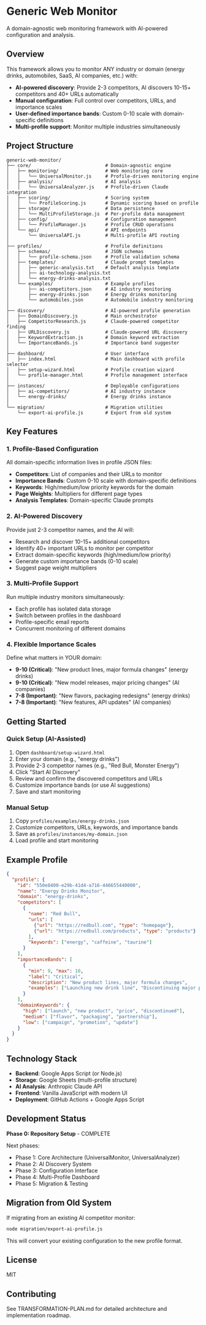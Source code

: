 # Generic Web Monitor

A domain-agnostic web monitoring framework with AI-powered configuration and analysis.

## Overview

This framework allows you to monitor ANY industry or domain (energy drinks, automobiles, SaaS, AI companies, etc.) with:

- **AI-powered discovery**: Provide 2-3 competitors, AI discovers 10-15+ competitors and 40+ URLs automatically
- **Manual configuration**: Full control over competitors, URLs, and importance scales
- **User-defined importance bands**: Custom 0-10 scale with domain-specific definitions
- **Multi-profile support**: Monitor multiple industries simultaneously

## Project Structure

```
generic-web-monitor/
├── core/                           # Domain-agnostic engine
│   ├── monitoring/                 # Web monitoring core
│   │   └── UniversalMonitor.js     # Profile-driven monitoring engine
│   ├── analysis/                   # AI analysis
│   │   └── UniversalAnalyzer.js    # Profile-driven Claude integration
│   ├── scoring/                    # Scoring system
│   │   └── ProfileScoring.js       # Dynamic scoring based on profile
│   ├── storage/                    # Data persistence
│   │   └── MultiProfileStorage.js  # Per-profile data management
│   ├── config/                     # Configuration management
│   │   └── ProfileManager.js       # Profile CRUD operations
│   └── api/                        # API endpoints
│       └── UniversalAPI.js         # Multi-profile API routing
│
├── profiles/                       # Profile definitions
│   ├── schemas/                    # JSON schemas
│   │   └── profile-schema.json     # Profile validation schema
│   ├── templates/                  # Claude prompt templates
│   │   ├── generic-analysis.txt    # Default analysis template
│   │   ├── ai-technology-analysis.txt
│   │   └── energy-drinks-analysis.txt
│   └── examples/                   # Example profiles
│       ├── ai-competitors.json     # AI industry monitoring
│       ├── energy-drinks.json      # Energy drinks monitoring
│       └── automobiles.json        # Automobile industry monitoring
│
├── discovery/                      # AI-powered profile generation
│   ├── DomainDiscovery.js          # Main orchestrator
│   ├── CompetitorResearch.js       # Claude-powered competitor finding
│   ├── URLDiscovery.js             # Claude-powered URL discovery
│   ├── KeywordExtraction.js        # Domain keyword extraction
│   └── ImportanceBands.js          # Importance band suggester
│
├── dashboard/                      # User interface
│   ├── index.html                  # Main dashboard with profile selector
│   ├── setup-wizard.html           # Profile creation wizard
│   └── profile-manager.html        # Profile management interface
│
├── instances/                      # Deployable configurations
│   ├── ai-competitors/             # AI industry instance
│   └── energy-drinks/              # Energy drinks instance
│
└── migration/                      # Migration utilities
    └── export-ai-profile.js        # Export from old system

```

## Key Features

### 1. Profile-Based Configuration

All domain-specific information lives in profile JSON files:

- **Competitors**: List of companies and their URLs to monitor
- **Importance Bands**: Custom 0-10 scale with domain-specific definitions
- **Keywords**: High/medium/low priority keywords for the domain
- **Page Weights**: Multipliers for different page types
- **Analysis Templates**: Domain-specific Claude prompts

### 2. AI-Powered Discovery

Provide just 2-3 competitor names, and the AI will:

- Research and discover 10-15+ additional competitors
- Identify 40+ important URLs to monitor per competitor
- Extract domain-specific keywords (high/medium/low priority)
- Generate custom importance bands (0-10 scale)
- Suggest page weight multipliers

### 3. Multi-Profile Support

Run multiple industry monitors simultaneously:

- Each profile has isolated data storage
- Switch between profiles in the dashboard
- Profile-specific email reports
- Concurrent monitoring of different domains

### 4. Flexible Importance Scales

Define what matters in YOUR domain:

- **9-10 (Critical)**: "New product lines, major formula changes" (energy drinks)
- **9-10 (Critical)**: "New model releases, major pricing changes" (AI companies)
- **7-8 (Important)**: "New flavors, packaging redesigns" (energy drinks)
- **7-8 (Important)**: "New features, API updates" (AI companies)

## Getting Started

### Quick Setup (AI-Assisted)

1. Open `dashboard/setup-wizard.html`
2. Enter your domain (e.g., "energy drinks")
3. Provide 2-3 competitor names (e.g., "Red Bull, Monster Energy")
4. Click "Start AI Discovery"
5. Review and confirm the discovered competitors and URLs
6. Customize importance bands (or use AI suggestions)
7. Save and start monitoring

### Manual Setup

1. Copy `profiles/examples/energy-drinks.json`
2. Customize competitors, URLs, keywords, and importance bands
3. Save as `profiles/instances/my-domain.json`
4. Load profile and start monitoring

## Example Profile

```json
{
  "profile": {
    "id": "550e8400-e29b-41d4-a716-446655440000",
    "name": "Energy Drinks Monitor",
    "domain": "energy-drinks",
    "competitors": [
      {
        "name": "Red Bull",
        "urls": [
          {"url": "https://redbull.com", "type": "homepage"},
          {"url": "https://redbull.com/products", "type": "products"}
        ],
        "keywords": ["energy", "caffeine", "taurine"]
      }
    ],
    "importanceBands": [
      {
        "min": 9, "max": 10,
        "label": "Critical",
        "description": "New product lines, major formula changes",
        "examples": ["Launching new drink line", "Discontinuing major product"]
      }
    ],
    "domainKeywords": {
      "high": ["launch", "new product", "price", "discontinued"],
      "medium": ["flavor", "packaging", "partnership"],
      "low": ["campaign", "promotion", "update"]
    }
  }
}
```

## Technology Stack

- **Backend**: Google Apps Script (or Node.js)
- **Storage**: Google Sheets (multi-profile structure)
- **AI Analysis**: Anthropic Claude API
- **Frontend**: Vanilla JavaScript with modern UI
- **Deployment**: GitHub Actions + Google Apps Script

## Development Status

**Phase 0: Repository Setup** - COMPLETE

Next phases:
- Phase 1: Core Architecture (UniversalMonitor, UniversalAnalyzer)
- Phase 2: AI Discovery System
- Phase 3: Configuration Interface
- Phase 4: Multi-Profile Dashboard
- Phase 5: Migration & Testing

## Migration from Old System

If migrating from an existing AI competitor monitor:

```bash
node migration/export-ai-profile.js
```

This will convert your existing configuration to the new profile format.

## License

MIT

## Contributing

See TRANSFORMATION-PLAN.md for detailed architecture and implementation roadmap.
